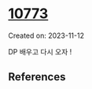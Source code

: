 # [10773](https://www.acmicpc.net/problem/10773)
Created on: 2023-11-12

DP 배우고 다시 오자 !

## References


